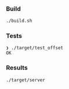 ### Build

```bash
./build.sh
```

### Tests

```
❯ ./target/test_offset
OK
```

### Results

```bash
./target/server
```

```
```
